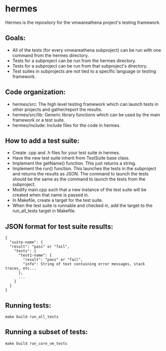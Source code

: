 # hermes
Hermes is the repository for the vmwareathena project's testing framework.

## Goals:
- All of the tests (for every vmwareathena subproject) can be run with one command from the hermes directory.
- Tests for a subproject can be run from the hermes directory.
- Tests for a subproject can be run from that subproject's directory.
- Test suites in subprojects are not tied to a specific language or testing framework.

## Code organization:
- hermes/src: The high level testing framework which can launch tests in other projects and gather/report the results.
- hermes/src/lib: Generic library functions which can be used by the main framework or a test suite.
- hermes/include: Include files for the code in hermes.

## How to add a test suite:
- Create .cpp and .h files for your test suite in hermes.
- Have the new test suite inherit from TestSuite base class.
- Implement the getName() function.  This just returns a string.
- Implement the run() function.  This launches the tests in the subproject and returns the results as JSON.  The command to launch the tests should be the same as the command to launch the tests from the subproject.
- Modify main.cpp such that a new instance of the test suite will be created when that name is passed in.
- In Makefile, create a target for the test suite.
- When the test suite is runnable and checked in, add the target to the run_all_tests target in Makefile.

## JSON format for test suite results:
```
{
  "suite-name": {
  "result": "pass" or "fail",
    "tests": {
      "test1-name": {
        "result": "pass" or "fail",
        "info": String of text containing error messages, stack traces, etc...
      },
      ...
    }
  }
}
```

## Running tests:
`make build run_all_tests`

## Running a subset of tests:
`make build run_core_vm_tests`

